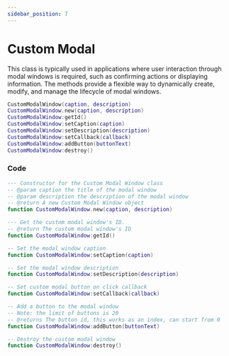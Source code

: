 ```yaml
---
sidebar_position: 7
---
```


# Custom Modal
This class is typically used in applications where user interaction through modal windows is required, such as confirming actions or displaying information. The methods provide a flexible way to dynamically create, modify, and manage the lifecycle of modal windows.

```lua
CustomModalWindow(caption, description)
CustomModalWindow.new(caption, description)
CustomModalWindow:getId()
CustomModalWindow:setCaption(caption)
CustomModalWindow:setDescription(description)
CustomModalWindow:setCallback(callback)
CustomModalWindow:addButton(buttonText)
CustomModalWindow:destroy()
```

### Code
```lua
--- Constructor for the Custom Modal Window class
-- @param caption the title of the modal window
-- @param description the description of the modal window
-- @return A new Custom Modal Window object
function CustomModalWindow.new(caption, description)

--- Get the custom modal window's ID.
-- @return The custom modal window's ID
function CustomModalWindow:getId()

-- Set the modal window caption
function CustomModalWindow:setCaption(caption)

-- Set the modal window description
function CustomModalWindow:setDescription(description)

-- Set custom modal button on click callback
function CustomModalWindow:setCallback(callback)

-- Add a button to the modal window
-- Note: the limit of buttons is 20
-- @returns The button id, this works as an index, can start from 0
function CustomModalWindow:addButton(buttonText)

-- Destroy the custom modal window
function CustomModalWindow:destroy()
```